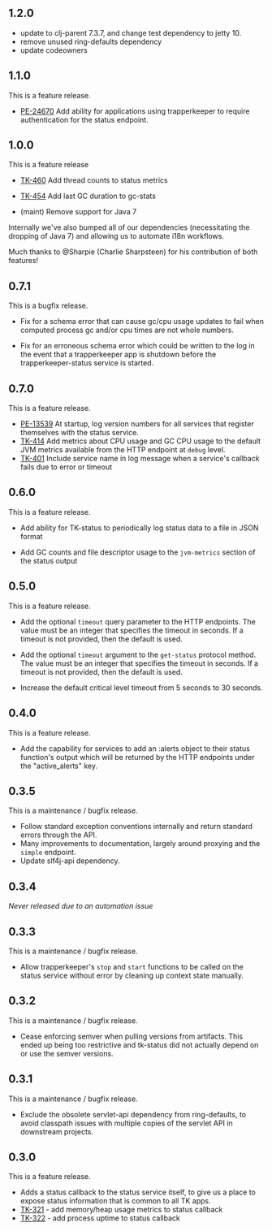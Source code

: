 ## 1.2.0
* update to clj-parent 7.3.7, and change test dependency to jetty 10.
* remove unused ring-defaults dependency
* update codeowners

## 1.1.0

This is a feature release.

* [PE-24670](https://tickets.puppetlabs.com/browse/PE-24670) Add ability for
  applications using trapperkeeper to require authentication for the status
  endpoint.

## 1.0.0

This is a feature release

* [TK-460](https://tickets.puppetlabs.com/browse/TK-460)
  Add thread counts to status metrics

* [TK-454](https://tickets.puppetlabs.com/browse/TK-454)
  Add last GC duration to gc-stats

* (maint) Remove support for Java 7

Internally we've also bumped all of our dependencies (necessitating
the dropping of Java 7) and allowing us to automate i18n workflows.

Much thanks to @Sharpie (Charlie Sharpsteen) for his contribution
of both features!

## 0.7.1

This is a bugfix release.

* Fix for a schema error that can cause gc/cpu usage updates to fail when
  computed process gc and/or cpu times are not whole numbers.

* Fix for an erroneous schema error which could be written to the log
  in the event that a trapperkeeper app is shutdown before the
  trapperkeeper-status service is started.

## 0.7.0

This is a feature release.

* [PE-13539](https://tickets.puppetlabs.com/browse/PE-13539) At startup, log
  version numbers for all services that register themselves with the status
  service.
* [TK-414](https://tickets.puppetlabs.com/browse/TK-414) Add metrics about
  CPU usage and GC CPU usage to the default JVM metrics available from the
  HTTP endpoint at `debug` level.
* [TK-401](https://tickets.puppetlabs.com/browse/TK-401) Include service name
  in log message when a service's callback fails due to error or timeout

## 0.6.0

This is a feature release.

* Add ability for TK-status to periodically log status data to a file in
  JSON format

* Add GC counts and file descriptor usage to the `jvm-metrics` section of the
  status output

## 0.5.0

This is a feature release.

* Add the optional `timeout` query parameter to the HTTP endpoints. The value
  must be an integer that specifies the timeout in seconds. If a timeout is not
  provided, then the default is used.

* Add the optional `timeout` argument to the `get-status` protocol method. The
  value must be an integer that specifies the timeout in seconds. If a timeout
  is not provided, then the default is used.

* Increase the default critical level timeout from 5 seconds to 30 seconds.

## 0.4.0

This is a feature release.

* Add the capability for services to add an :alerts object to their status
  function's output which will be returned by the HTTP endpoints under the
  "active_alerts" key.

## 0.3.5

This is a maintenance / bugfix release.

* Follow standard exception conventions internally and return standard errors
  through the API.
* Many improvements to documentation, largely around proxying and the `simple`
  endpoint.
* Update slf4j-api dependency.

## 0.3.4
_Never released due to an automation issue_

## 0.3.3

This is a maintenance / bugfix release.

* Allow trapperkeeper's `stop` and `start` functions to be called on the status
  service without error by cleaning up context state manually.

## 0.3.2

This is a maintenance / bugfix release.

* Cease enforcing semver when pulling versions from artifacts. This ended up
  being too restrictive and tk-status did not actually depend on or use the
  semver versions.

## 0.3.1

This is a maintenance / bugfix release.

* Exclude the obsolete servlet-api dependency from ring-defaults, to avoid
  classpath issues with multiple copies of the servlet API in downstream
  projects.

## 0.3.0

This is a feature release.

* Adds a status callback to the status service itself, to give us a place to
  expose status information that is common to all TK apps.
* [TK-321](https://tickets.puppetlabs.com/browse/TK-321) - add memory/heap
  usage metrics to status callback
* [TK-322](https://tickets.puppetlabs.com/browse/TK-322) - add process uptime
  to status callback
